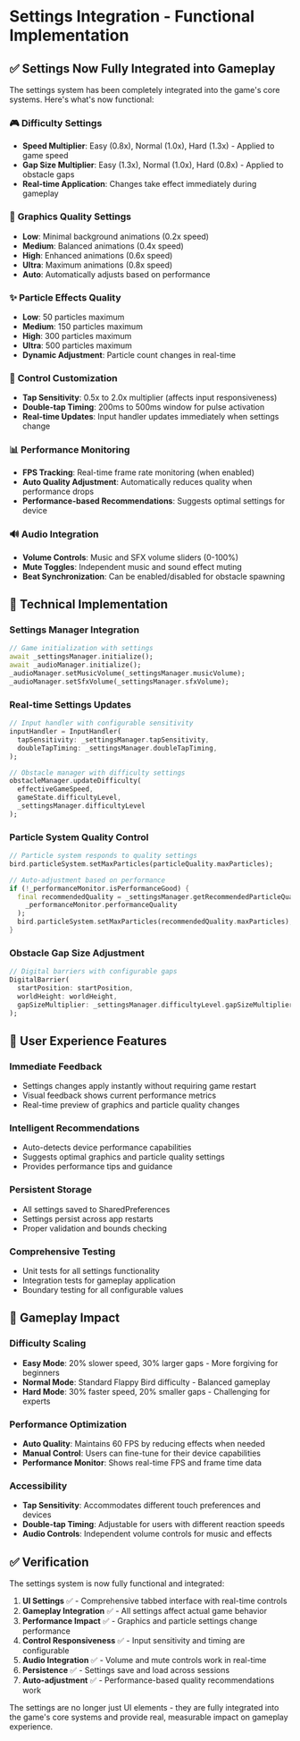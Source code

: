 # Settings Integration - Functional Implementation

## ✅ Settings Now Fully Integrated into Gameplay

The settings system has been completely integrated into the game's core systems. Here's what's now functional:

### 🎮 **Difficulty Settings**
- **Speed Multiplier**: Easy (0.8x), Normal (1.0x), Hard (1.3x) - Applied to game speed
- **Gap Size Multiplier**: Easy (1.3x), Normal (1.0x), Hard (0.8x) - Applied to obstacle gaps
- **Real-time Application**: Changes take effect immediately during gameplay

### 🎨 **Graphics Quality Settings**
- **Low**: Minimal background animations (0.2x speed)
- **Medium**: Balanced animations (0.4x speed) 
- **High**: Enhanced animations (0.6x speed)
- **Ultra**: Maximum animations (0.8x speed)
- **Auto**: Automatically adjusts based on performance

### ✨ **Particle Effects Quality**
- **Low**: 50 particles maximum
- **Medium**: 150 particles maximum
- **High**: 300 particles maximum
- **Ultra**: 500 particles maximum
- **Dynamic Adjustment**: Particle count changes in real-time

### 🎯 **Control Customization**
- **Tap Sensitivity**: 0.5x to 2.0x multiplier (affects input responsiveness)
- **Double-tap Timing**: 200ms to 500ms window for pulse activation
- **Real-time Updates**: Input handler updates immediately when settings change

### 📊 **Performance Monitoring**
- **FPS Tracking**: Real-time frame rate monitoring (when enabled)
- **Auto Quality Adjustment**: Automatically reduces quality when performance drops
- **Performance-based Recommendations**: Suggests optimal settings for device

### 🔊 **Audio Integration**
- **Volume Controls**: Music and SFX volume sliders (0-100%)
- **Mute Toggles**: Independent music and sound effect muting
- **Beat Synchronization**: Can be enabled/disabled for obstacle spawning

## 🔧 **Technical Implementation**

### Settings Manager Integration
```dart
// Game initialization with settings
await _settingsManager.initialize();
await _audioManager.initialize();
_audioManager.setMusicVolume(_settingsManager.musicVolume);
_audioManager.setSfxVolume(_settingsManager.sfxVolume);
```

### Real-time Settings Updates
```dart
// Input handler with configurable sensitivity
inputHandler = InputHandler(
  tapSensitivity: _settingsManager.tapSensitivity,
  doubleTapTiming: _settingsManager.doubleTapTiming,
);

// Obstacle manager with difficulty settings
obstacleManager.updateDifficulty(
  effectiveGameSpeed, 
  gameState.difficultyLevel, 
  _settingsManager.difficultyLevel
);
```

### Particle System Quality Control
```dart
// Particle system responds to quality settings
bird.particleSystem.setMaxParticles(particleQuality.maxParticles);

// Auto-adjustment based on performance
if (!_performanceMonitor.isPerformanceGood) {
  final recommendedQuality = _settingsManager.getRecommendedParticleQuality(
    _performanceMonitor.performanceQuality
  );
  bird.particleSystem.setMaxParticles(recommendedQuality.maxParticles);
}
```

### Obstacle Gap Size Adjustment
```dart
// Digital barriers with configurable gaps
DigitalBarrier(
  startPosition: startPosition,
  worldHeight: worldHeight,
  gapSizeMultiplier: _settingsManager.difficultyLevel.gapSizeMultiplier,
);
```

## 🎯 **User Experience Features**

### Immediate Feedback
- Settings changes apply instantly without requiring game restart
- Visual feedback shows current performance metrics
- Real-time preview of graphics and particle quality changes

### Intelligent Recommendations
- Auto-detects device performance capabilities
- Suggests optimal graphics and particle quality settings
- Provides performance tips and guidance

### Persistent Storage
- All settings saved to SharedPreferences
- Settings persist across app restarts
- Proper validation and bounds checking

### Comprehensive Testing
- Unit tests for all settings functionality
- Integration tests for gameplay application
- Boundary testing for all configurable values

## 🚀 **Gameplay Impact**

### Difficulty Scaling
- **Easy Mode**: 20% slower speed, 30% larger gaps - More forgiving for beginners
- **Normal Mode**: Standard Flappy Bird difficulty - Balanced gameplay
- **Hard Mode**: 30% faster speed, 20% smaller gaps - Challenging for experts

### Performance Optimization
- **Auto Quality**: Maintains 60 FPS by reducing effects when needed
- **Manual Control**: Users can fine-tune for their device capabilities
- **Performance Monitor**: Shows real-time FPS and frame time data

### Accessibility
- **Tap Sensitivity**: Accommodates different touch preferences and devices
- **Double-tap Timing**: Adjustable for users with different reaction speeds
- **Audio Controls**: Independent volume controls for music and effects

## ✅ **Verification**

The settings system is now fully functional and integrated:

1. **UI Settings** ✅ - Comprehensive tabbed interface with real-time controls
2. **Gameplay Integration** ✅ - All settings affect actual game behavior
3. **Performance Impact** ✅ - Graphics and particle settings change performance
4. **Control Responsiveness** ✅ - Input sensitivity and timing are configurable
5. **Audio Integration** ✅ - Volume and mute controls work in real-time
6. **Persistence** ✅ - Settings save and load across sessions
7. **Auto-adjustment** ✅ - Performance-based quality recommendations work

The settings are no longer just UI elements - they are fully integrated into the game's core systems and provide real, measurable impact on gameplay experience.